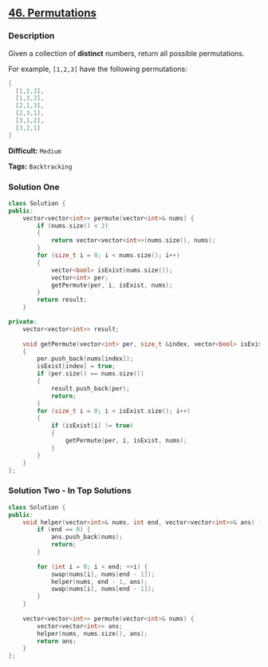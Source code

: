 ## [46. Permutations](https://leetcode.com/problems/permutations/#/description)

### Description

Given a collection of **distinct** numbers, return all possible permutations.

For example,
`[1,2,3]` have the following permutations:

```c++
[
  [1,2,3],
  [1,3,2],
  [2,1,3],
  [2,3,1],
  [3,1,2],
  [3,2,1]
]
```



**Difficult:** `Medium`

**Tags:** `Backtracking`



### Solution One

```c++
class Solution {
public:
    vector<vector<int>> permute(vector<int>& nums) {
        if (nums.size() < 2)
        {
            return vector<vector<int>>(nums.size(), nums);
        }
        for (size_t i = 0; i < nums.size(); i++)
        {
            vector<bool> isExist(nums.size());
            vector<int> per;
            getPermute(per, i, isExist, nums);
        }
        return result;
    }

private:
    vector<vector<int>> result;
  
    void getPermute(vector<int> per, size_t &index, vector<bool> isExist, vector<int> &nums)
    {
        per.push_back(nums[index]);
        isExist[index] = true;
        if (per.size() == nums.size())
        {
            result.push_back(per);
            return;
        }
        for (size_t i = 0; i < isExist.size(); i++)
        {
            if (isExist[i] != true)
            {
                getPermute(per, i, isExist, nums);
            }
        }
    }
};
```



### Solution Two - In Top Solutions

```c++
class Solution {
public:
    void helper(vector<int>& nums, int end, vector<vector<int>>& ans) {
        if (end == 0) {
            ans.push_back(nums);
            return;
        }
        
        for (int i = 0; i < end; ++i) {
            swap(nums[i], nums[end - 1]);
            helper(nums, end - 1, ans);
            swap(nums[i], nums[end - 1]);
        }
    }
    
    vector<vector<int>> permute(vector<int>& nums) {
        vector<vector<int>> ans;
        helper(nums, nums.size(), ans);
        return ans;
    }
};
```



